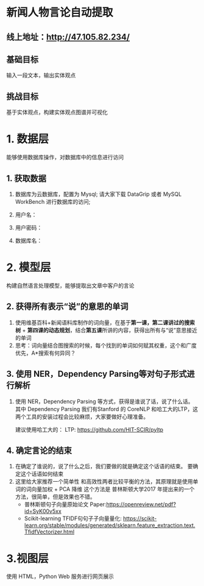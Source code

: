 # 新闻人物言论自动提取
## 线上地址：http://47.105.82.234/
## 基础目标
输入一段文本，输出实体观点
## 挑战目标
基于实体观点，构建实体观点图谱并可视化


# 1. 数据层

能够使用数据库操作，对数据库中的信息进行访问

## 1. 获取数据



1. 数据库为云数据库，配置为 Mysql; 请⼤家下载 DataGrip 或者 MySQL WorkBench 进⾏数据库的访问;

2. 用户名：

3. 用户密码：

4. 数据库名：


# 2. 模型层

构建自然语言处理模型，能够提取出文章中客户的言论
## 2.  获得所有表示“说”的意思的单词

   1. 使⽤维基百科+新闻语料库制作的词向量，在基于**第⼀课，第⼆课讲过的搜索树** + **第四课的动态规划**，结合**第五课**所讲的内容，获得出所有与“说”意思接近的单词
   2.  思考：词向量结合图搜索的时候，每个找到的单词如何赋其权重，这个和⼴度优先，A*搜索有何异同？

   ## 3. 使用 NER，Dependency Parsing等对句子形式进行解析

   1. 使⽤ NER，Dependency Parsing 等⽅式，获得是谁说了话，说了什么话。其中 Dependency Parsing 我们有Stanford 的 CoreNLP 和哈⼯⼤的LTP，这两个⼯具的安装过程会⽐较⿇烦，⼤家要做好⼼理准备。

      建议使用哈工大的： LTP: https://github.com/HIT-SCIR/pyltp



## 4. 确定言论的结束

1. 在确定了谁说的，说了什么之后，我们要做的就是确定这个话语的结束。
   要确定这个话语如何结束
2. 这里给大家推荐一个简单性 和高效性两者比较平衡的方法，其原理就是使用单词的词向量加权 + PCA 降维 这个方法是 普林斯顿大学2017 年提出来的一个方法，很简单，但是效果也不错。
   - 普林斯顿句⼦向量原始论⽂ Paper:https://openreview.net/pdf?id=SyK00v5xx
   - Scikit-learning TFIDF句句⼦子向量量化: https://scikit-learn.org/stable/modules/generated/sklearn.feature_extraction.text.TfidfVectorizer.html



# 3.视图层

使用 HTML，Python Web 服务进行网页展示
